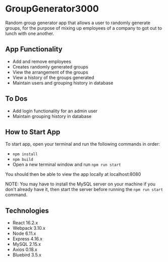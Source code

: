 # GroupGenerator3000
Random group generator app that allows a user to randomly generate groups, for the purpose of mixing up employees of a company to got out to lunch with one another.

## App Functionality
- Add and remove employees
- Creates randomly generated groups
- View the arrangement of the groups
- View a history of the groups generated
- Maintain users and grouping history in database

## To Dos
- Add login functionality for an admin user
- Maintain grouping history in database

## How to Start App
To start app, open your terminal and run the following commands in order:
- `npm install`
- `npm build`
- Open a new terminal window and run `npm run start`

You should then be able to view the app locally at localhost:8080

NOTE: You may have to install the MySQL server on your machine if you don't already have it, then start the server before running the `npm run start` command.

## Technologies
- React 16.2.x
- Webpack 3.10.x
- Node 6.11.x
- Express 4.16.x
- MySQL 2.15.x
- Axios 0.18.x
- Bluebird 3.5.x
